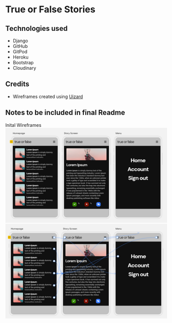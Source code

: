 # True or False Stories

## Technologies used
-   Django
-   GitHub
-   GitPod
-   Heroku
-   Bootstrap
-   Cloudinary

## Credits
-   Wireframes created using [Uizard](https://uizard.io)

## Notes to be included in final Readme
Inital Wireframes
![wireframe_01](/media/readme_images/wireframe_01.png)
![wireframe_01_interact](/media/readme_images/wireframe_01_interact.png)
